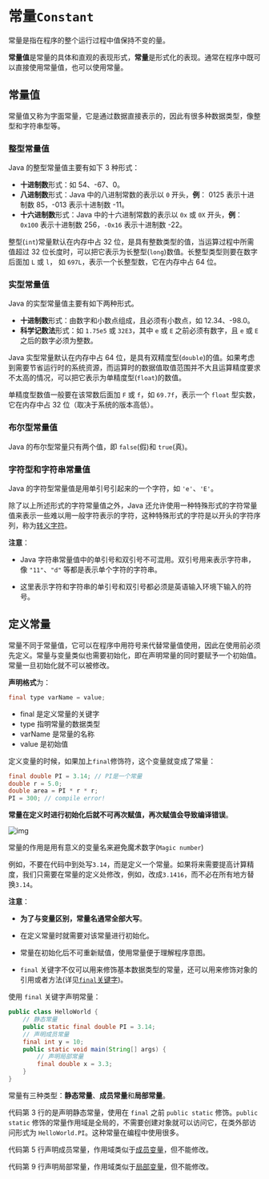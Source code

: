 # 常量`Constant`

常量是指在程序的整个运行过程中值保持不变的量。

**常量值**是常量的具体和直观的表现形式，**常量**是形式化的表现。通常在程序中既可以直接使用常量值，也可以使用常量。

## 常量值

常量值又称为字面常量，它是通过数据直接表示的，因此有很多种数据类型，像整型和字符串型等。

### 整型常量值

Java 的整型常量值主要有如下 3 种形式：

- **十进制数**形式：如 54、-67、0。
- **八进制数**形式：Java 中的八进制常数的表示以 `0` 开头，**例**： 0125 表示十进制数 85，-013 表示十进制数 -11。
- **十六进制数**形式：Java 中的十六进制常数的表示以 `0x` 或 `0X` 开头，**例**： `0x100` 表示十进制数 256，`-0x16` 表示十进制数 -22。


整型(`int`)常量默认在内存中占 32 位，是具有整数类型的值，当运算过程中所需值超过 32 位长度时，可以把它表示为长整型(`long`)数值。长整型类型则要在数字后面加 `L` 或 `l`， 如 `697L`，表示一个长整型数，它在内存中占 64 位。

### 实型常量值

Java 的实型常量值主要有如下两种形式。

- **十进制数**形式：由数字和小数点组成，且必须有小数点，如 12.34、-98.0。
- **科学记数法**形式：如 `1.75e5` 或 `32E3`，其中 `e` 或 `E` 之前必须有数字，且 `e` 或 `E` 之后的数字必须为整数。


Java 实型常量默认在内存中占 64 位，是具有双精度型(`double`)的值。如果考虑到需要节省运行时的系统资源，而运算时的数据值取值范围并不大且运算精度要求不太高的情况，可以把它表示为单精度型(`float`)的数值。

单精度型数值一般要在该常数后面加 `F` 或 `f`，如 `69.7f`，表示一个 `float` 型实数，它在内存中占 32 位（取决于系统的版本高低）。

### 布尔型常量值

Java 的布尔型常量只有两个值，即 `false`(假)和 `true`(真)。

### 字符型和字符串常量值

Java 的字符型常量值是用单引号引起来的一个字符，如 `'e'`、`'E'`。

除了以上所述形式的字符常量值之外，Java 还允许使用一种特殊形式的字符常量值来表示一些难以用一般字符表示的字符，这种特殊形式的字符是以开头的字符序列，称为[转义字符](../../../Appendix/ESC/README.md)。

**注意**：

- Java 字符串常量值中的单引号和双引号不可混用。双引号用来表示字符串，像 `"11"`、`"d"` 等都是表示单个字符的字符串。

- 这里表示字符和字符串的单引号和双引号都必须是英语输入环境下输入的符号。

## 定义常量

常量不同于常量值，它可以在程序中用符号来代替常量值使用，因此在使用前必须先定义。常量与变量类似也需要初始化，即在声明常量的同时要赋予一个初始值。常量一旦初始化就不可以被修改。

**声明格式**为：

```java
final type varName = value;              
```

- final 是定义常量的关键字
- type 指明常量的数据类型
- varName 是常量的名称
- value 是初始值

定义变量的时候，如果加上`final`修饰符，这个变量就变成了常量：

```java
final double PI = 3.14; // PI是一个常量
double r = 5.0;
double area = PI * r * r;
PI = 300; // compile error!
```

**常量在定义时进行初始化后就不可再次赋值，再次赋值会导致编译错误**。

![img](https://cdn.jsdelivr.net/gh/letengzz/Two-C@mian/img/Java/202211071642941.png)

常量的作用是用有意义的变量名来避免魔术数字(`Magic number`)

例如，不要在代码中到处写`3.14`，而是定义一个常量。如果将来需要提高计算精度，我们只需要在常量的定义处修改，例如，改成`3.1416`，而不必在所有地方替换`3.14`。

**注意**：

- **为了与变量区别，常量名通常全部大写**。

- 在定义常量时就需要对该常量进行初始化。

- 常量在初始化后不可重新赋值，使用常量便于理解程序意图。

- `final` 关键字不仅可以用来修饰基本数据类型的常量，还可以用来修饰对象的引用或者方法(详见[`final`关键字](../../Advanced/Object_Oriented/Keyword/final.md))。

使用 `final` 关键字声明常量：

```java
public class HelloWorld {    
    // 静态常量    
    public static final double PI = 3.14;    
    // 声明成员常量    
    final int y = 10;    
    public static void main(String[] args) {        
        // 声明局部常量        
        final double x = 3.3;    
    }
}
```

常量有三种类型：**静态常量**、**成员常量**和**局部常量**。

代码第 3 行的是声明静态常量，使用在 `final` 之前 `public static` 修饰。`public static` 修饰的常量作用域是全局的，不需要创建对象就可以访问它，在类外部访问形式为 `HelloWorld.PI`。这种常量在编程中使用很多。

代码第 5 行声明成员常量，作用域类似于[成员变量](../Variables/member_variable.md)，但不能修改。

代码第 9 行声明局部常量，作用域类似于[局部变量](../Variables/local_variable.md)，但不能修改。

